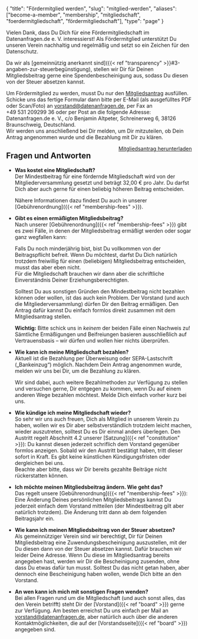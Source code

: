 {
    "title": "Fördermitglied werden",
    "slug": "mitglied-werden",
    "aliases": ["become-a-member", "membership", "mitgliedschaft", "foerdermitgliedschaft", "fördermitgliedschaft"],
    "type": "page"
}

<!-- TODO: It would (obviously) be great if this wasn't just a big wall of text. I am *very* open to suggestions. -->

Vielen Dank, dass Du Dich für eine Fördermitgliedschaft im Datenanfragen.de e.&nbsp;V. interessierst! Als Fördermitglied unterstützt Du unseren Verein nachhaltig und regelmäßig und setzt so ein Zeichen für den Datenschutz.

Da wir als [gemeinnützig anerkannt sind]({{< ref "transparency" >}}#3-angaben-zur-steuerbegünstigung), stellen wir Dir für Deinen Mitgliedsbeitrag gerne eine Spendenbescheinigung aus, sodass Du diesen von der Steuer absetzen kannst.

Um Fördermitglied zu werden, musst Du nur den [Mitgliedsantrag](https://static.dacdn.de/docs/mitgliedsantrag.pdf) ausfüllen. Schicke uns das fertige Formular dann bitte per E-Mail (als ausgefülltes PDF oder Scan/Foto) an [vorstand@datenanfragen.de](mailto:vorstand@datenanfragen.de), per Fax an +49&nbsp;531&nbsp;209299&nbsp;36 oder per Post an die folgende Adresse: Datenanfragen.de e.&nbsp;V., c/o Benjamin Altpeter, Schreinerweg 6, 38126 Braunschweig, Deutschland.  
Wir werden uns anschließend bei Dir melden, um Dir mitzuteilen, ob Dein Antrag angenommen wurde und die Bezahlung mit Dir zu klären.

<a href="https://static.dacdn.de/docs/mitgliedsantrag.pdf" class="button button-primary icon icon-download" style="float: right;">Mitgliedsantrag herunterladen</a>
<div class="clearfix"></div>

## Fragen und Antworten

* **Was kostet eine Mitgliedschaft?**  
	Der Mindestbeitrag für eine fördernde Mitgliedschaft wird von der Mitgliederversammlung gesetzt und beträgt 32,00&nbsp;€ pro Jahr. Du darfst Dich aber auch gerne für einen beliebig höheren Beitrag entscheiden.

	Nähere Informationen dazu findest Du auch in unserer [Gebührenordnung]({{< ref "membership-fees"  >}}).

* **Gibt es einen ermäßigten Mitgliedsbeitrag?**  
	Nach unserer [Gebührenordnung]({{< ref "membership-fees"  >}}) gibt es zwei Fälle, in denen der Mitgliedsbeitrag ermäßigt werden oder sogar ganz wegfallen kann:

	Falls Du noch minderjährig bist, bist Du vollkommen von der Beitragspflicht befreit. Wenn Du möchtest, darfst Du Dich natürlich trotzdem freiwillig für einen (beliebigen) Mitgliedsbeitrag entscheiden, musst das aber eben nicht.  
	Für die Mitgliedschaft brauchen wir dann aber die schriftliche Einverständnis Deiner Erziehungsberechtigten.

	Solltest Du aus sonstigen Gründen den Mindestbeitrag nicht bezahlen können oder wollen, ist das auch kein Problem. Der Vorstand (und auch die Mitgliederversammlung) dürfen Dir den Beitrag ermäßigen. Den Antrag dafür kannst Du einfach formlos direkt zusammen mit dem Mitgliedsantrag stellen.

	**Wichtig:** Bitte schick uns in *keinem* der beiden Fälle einen Nachweis zu! Sämtliche Ermäßigungen und Beifreiungen basieren ausschließlich auf Vertrauensbasis – wir dürfen und wollen hier nichts überprüfen.

* **Wie kann ich meine Mitgliedschaft bezahlen?**  
	Aktuell ist die Bezahlung per Überweisung oder SEPA-Lastschrift („Bankeinzug“) möglich. Nachdem Dein Antrag angenommen wurde, melden wir uns bei Dir, um die Bezahlung zu klären.

	Wir sind dabei, auch weitere Bezahlmethoden zur Verfügung zu stellen und versuchen gerne, Dir entgegen zu kommen, wenn Du auf einem anderen Wege bezahlen möchtest. Melde Dich einfach vorher kurz bei uns.

* **Wie kündige ich meine Mitgliedschaft wieder?**  
	So sehr wir uns auch freuen, Dich als Mitglied in unserem Verein zu haben, wollen wir es Dir aber selbstverständlich trotzdem leicht machen, wieder auszutreten, solltest Du es Dir einmal anders überlegen. Den Austritt regelt Abschnitt 4.2 unserer [Satzung]({{< ref "constitution" >}}): Du kannst diesen jederzeit schriflich dem Vorstand gegenüber formlos anzeigen. Sobald wir den Austritt bestätigt haben, tritt dieser sofort in Kraft. Es gibt keine künstlichen Kündigungsfristen oder dergleichen bei uns.  
	Beachte aber bitte, dass wir Dir bereits gezahlte Beiträge nicht rückerstatten können.

* **Ich möchte meinen Mitgliedsbeitrag ändern. Wie geht das?**  
	Das regelt unsere [Gebührenordnung]({{< ref "membership-fees"  >}}): Eine Änderung Deines persönlichen Mitgliedsbeitrags kannst Du jederzeit einfach dem Vorstand mitteilen (der Mindestbeitrag gilt aber natürlich trotzdem). Die Änderung tritt dann ab dem folgenden Beitragsjahr ein.

* **Wie kann ich meinen Mitgliedsbeitrag von der Steuer absetzen?**  
	Als gemeinnütziger Verein sind wir berechtigt, Dir für Deinen Mitgliedsbeitrag eine Zuwendungsbescheinigung auszustellen, mit der Du diesen dann von der Steuer absetzen kannst. Dafür brauchen wir leider Deine Adresse. Wenn Du diese im Mitgliedsantrag bereits angegeben hast, werden wir Dir die Bescheinigung zusenden, ohne dass Du etwas dafür tun musst. Solltest Du das nicht getan haben, aber dennoch eine Bescheinigung haben wollen, wende Dich bitte an den Vorstand.

* **An wen kann ich mich mit sonstigen Fragen wenden?**  
	Bei allen Fragen rund um die Mitgliedschaft (und auch sonst alles, das den Verein betrifft) steht Dir der [Vorstand]({{< ref "board" >}}) gerne zur Verfügung. Am besten erreichst Du uns einfach per Mail an [vorstand@datenanfragen.de](mailto:vorstand@datenanfragen.de), aber natürlich auch über die anderen Kontaktmöglichkeiten, die auf der [Vorstandsseite]({{< ref "board" >}}) angegeben sind.
